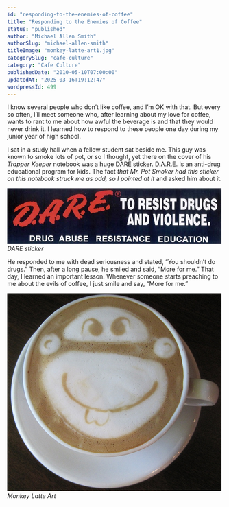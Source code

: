 ```yaml
---
id: "responding-to-the-enemies-of-coffee"
title: "Responding to the Enemies of Coffee"
status: "published"
author: "Michael Allen Smith"
authorSlug: "michael-allen-smith"
titleImage: "monkey-latte-art1.jpg"
categorySlug: "cafe-culture"
category: "Cafe Culture"
publishedDate: "2010-05-10T07:00:00"
updatedAt: "2025-03-16T19:12:47"
wordpressId: 499
---
```


I know several people who don’t like coffee, and I’m OK with that. But every so often, I’ll meet someone who, after learning about my love for coffee, wants to rant to me about how awful the beverage is and that they would never drink it. I learned how to respond to these people one day during my junior year of high school.

I sat in a study hall when a fellow student sat beside me. This guy was known to smoke lots of pot, or so I thought, yet there on the cover of his *Trapper Keeper* notebook was a huge DARE sticker. D.A.R.E. is an anti-drug educational program for kids. The fact *that Mr. Pot Smoker had this sticker on this notebook struck me as odd, so I pointed at it* and asked him about it.

![DARE sticker](dare-sticker.jpg)  
*DARE sticker*

He responded to me with dead seriousness and stated, “You shouldn’t do drugs.” Then, after a long pause, he smiled and said, “More for me.” That day, I learned an important lesson. Whenever someone starts preaching to me about the evils of coffee, I just smile and say, “More for me.”

![Monkey Latte Art](monkey-latte-art1.jpg)  
*Monkey Latte Art*